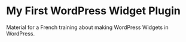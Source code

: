 # My First WordPress Widget Plugin

Material for a French training about making WordPress Widgets in WordPress.